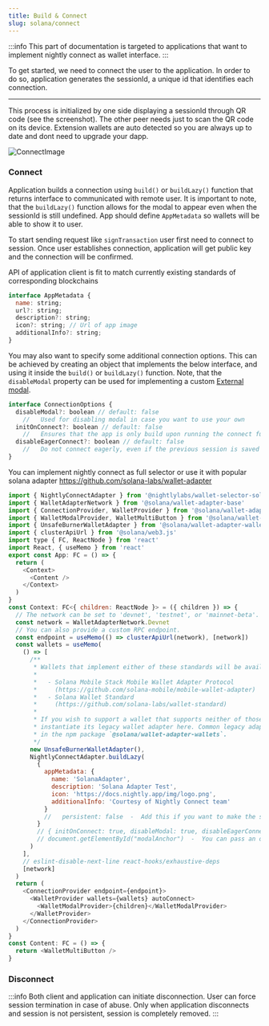 ```yaml
---
title: Build & Connect
slug: solana/connect
---
```


:::info
This part of documentation is targeted to applications that want to implement nightly connect
as wallet interface.
:::

To get started, we need to connect the user to the application.
In order to do so, application generates the sessionId, a unique id that identifies each connection.

---

This process is initialized by one side displaying a sessionId through QR code (see the screenshot).
The other peer needs just to scan the QR code on its device. Extension wallets are auto detected so you are always up to date and dont need to upgrade your dapp.

![ConnectImage](../../static/img/connect.png#connectImage)

### Connect

Application builds a connection using `build()` or `buildLazy()` function that returns interface to communicated with remote user. It is important to note, that the `buildLazy()` function allows for the modal to appear even when the sessionId is still undefined. App should define `AppMetadata` so wallets will be able to show it to user.

To start sending request like `signTransaction` user first need to connect to session.
Once user establishes connection, application will get public key and the connection will be confirmed.

API of application client is fit to match currently existing standards of corresponding blockchains

```js
interface AppMetadata {
  name: string;
  url?: string;
  description?: string;
  icon?: string; // Url of app image
  additionalInfo?: string;
}
```

You may also want to specify some additional connection options. This can be achieved by creating an object that implements the below interface, and using it inside the `build()` or `buildLazy()` function. Note, that the `disableModal` property can be used for implementing a custom [External modal](../../customization/customization/external_modal).

```js
interface ConnectionOptions {
  disableModal?: boolean // default: false
    //   Used for disabling modal in case you want to use your own
  initOnConnect?: boolean // default: false
    //   Ensures that the app is only build upon running the connect function
  disableEagerConnect?: boolean // default: false
    //   Do not connect eagerly, even if the previous session is saved
}
```

You can implement nightly connect as full selector or use it with popular solana adapter https://github.com/solana-labs/wallet-adapter

```js
import { NightlyConnectAdapter } from '@nightlylabs/wallet-selector-solana'
import { WalletAdapterNetwork } from '@solana/wallet-adapter-base'
import { ConnectionProvider, WalletProvider } from '@solana/wallet-adapter-react'
import { WalletModalProvider, WalletMultiButton } from '@solana/wallet-adapter-react-ui'
import { UnsafeBurnerWalletAdapter } from '@solana/wallet-adapter-wallets'
import { clusterApiUrl } from '@solana/web3.js'
import type { FC, ReactNode } from 'react'
import React, { useMemo } from 'react'
export const App: FC = () => {
  return (
    <Context>
      <Content />
    </Context>
  )
}
const Context: FC<{ children: ReactNode }> = ({ children }) => {
  // The network can be set to 'devnet', 'testnet', or 'mainnet-beta'.
  const network = WalletAdapterNetwork.Devnet
  // You can also provide a custom RPC endpoint.
  const endpoint = useMemo(() => clusterApiUrl(network), [network])
  const wallets = useMemo(
    () => [
      /**
       * Wallets that implement either of these standards will be available automatically.
       *
       *   - Solana Mobile Stack Mobile Wallet Adapter Protocol
       *     (https://github.com/solana-mobile/mobile-wallet-adapter)
       *   - Solana Wallet Standard
       *     (https://github.com/solana-labs/wallet-standard)
       *
       * If you wish to support a wallet that supports neither of those standards,
       * instantiate its legacy wallet adapter here. Common legacy adapters can be found
       * in the npm package `@solana/wallet-adapter-wallets`.
       */
      new UnsafeBurnerWalletAdapter(),
      NightlyConnectAdapter.buildLazy(
        {
          appMetadata: {
            name: 'SolanaAdapter',
            description: 'Solana Adapter Test',
            icon: 'https://docs.nightly.app/img/logo.png',
            additionalInfo: 'Courtesy of Nightly Connect team'
          }
          //   persistent: false  -  Add this if you want to make the session non-persistent
        }
        // { initOnConnect: true, disableModal: true, disableEagerConnect: true }  -  You may specify the connection options object here
        // document.getElementById("modalAnchor")  -  You can pass an optional anchor element for the modal here
      )
    ],
    // eslint-disable-next-line react-hooks/exhaustive-deps
    [network]
  )
  return (
    <ConnectionProvider endpoint={endpoint}>
      <WalletProvider wallets={wallets} autoConnect>
        <WalletModalProvider>{children}</WalletModalProvider>
      </WalletProvider>
    </ConnectionProvider>
  )
}
const Content: FC = () => {
  return <WalletMultiButton />
}
```

### Disconnect

:::info
Both client and application can initiate disconnection.
User can force session termination in case of abuse.
Only when application disconnects and session is not persistent, session is completely removed.
:::
